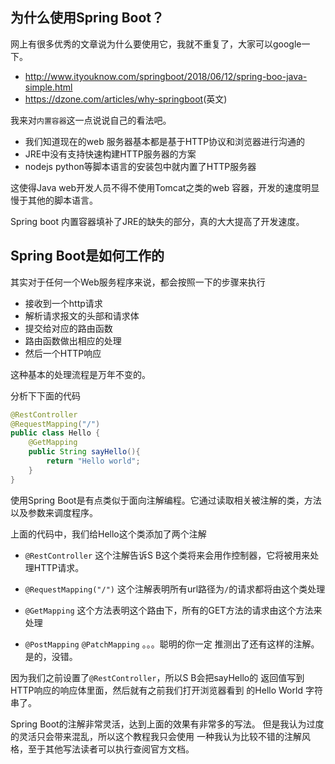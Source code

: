 ## 为什么使用Spring Boot？

网上有很多优秀的文章说为什么要使用它，我就不重复了，大家可以google一下。

- <http://www.ityouknow.com/springboot/2018/06/12/spring-boo-java-simple.html>
- <https://dzone.com/articles/why-springboot>(英文)



我来对`内置容器`这一点说说自己的看法吧。

- 我们知道现在的web 服务器基本都是基于HTTP协议和浏览器进行沟通的
- JRE中没有支持快速构建HTTP服务器的方案
- nodejs python等脚本语言的安装包中就内置了HTTP服务器



这使得Java web开发人员不得不使用Tomcat之类的web 容器，开发的速度明显慢于其他的脚本语言。

Spring boot 内置容器填补了JRE的缺失的部分，真的大大提高了开发速度。



## Spring Boot是如何工作的

其实对于任何一个Web服务程序来说，都会按照一下的步骤来执行
- 接收到一个http请求
- 解析请求报文的头部和请求体
- 提交给对应的路由函数
- 路由函数做出相应的处理
- 然后一个HTTP响应

这种基本的处理流程是万年不变的。

分析下下面的代码

``` java
@RestController
@RequestMapping("/")
public class Hello {
    @GetMapping
    public String sayHello(){
        return "Hello world";
    }
}
```
使用Spring Boot是有点类似于面向注解编程。它通过读取相关被注解的类，方法以及参数来调度程序。

上面的代码中，我们给Hello这个类添加了两个注解

- `@RestController`
  这个注解告诉S B这个类将来会用作控制器，它将被用来处理HTTP请求。
- `@RequestMapping("/")`
  这个注解表明所有url路径为`/`的请求都将由这个类处理

- `@GetMapping`
  这个方法表明这个路由下，所有的GET方法的请求由这个方法来处理

- `@PostMapping` `@PatchMapping` 。。。聪明的你一定
  推测出了还有这样的注解。是的，没错。

因为我们之前设置了`@RestController`，所以S B会把sayHello的
返回值写到HTTP响应的响应体里面，然后就有之前我们打开浏览器看到
的Hello World 字符串了。

Spring Boot的注解非常灵活，达到上面的效果有非常多的写法。
但是我认为过度的灵活只会带来混乱，所以这个教程我只会使用
一种我认为比较不错的注解风格，至于其他写法读者可以执行查阅官方文档。
